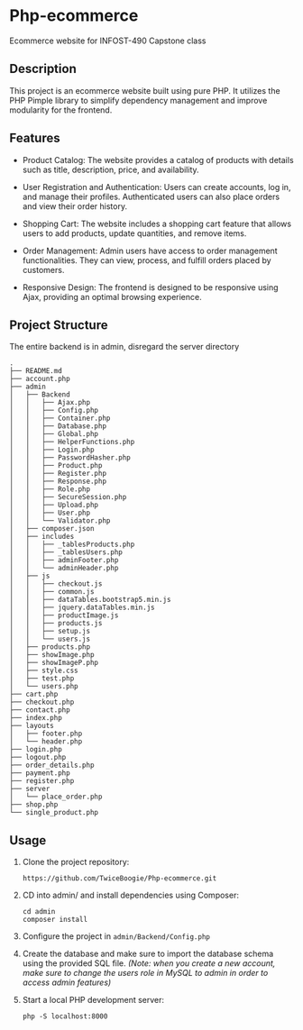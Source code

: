 # Php-ecommerce

Ecommerce website for INFOST-490 Capstone class

## Description

This project is an ecommerce website built using pure PHP. It utilizes the PHP Pimple library to simplify dependency management and improve modularity for the frontend.

## Features

- Product Catalog: The website provides a catalog of products with details such as title, description, price, and availability.

- User Registration and Authentication: Users can create accounts, log in, and manage their profiles. Authenticated users can also place orders and view their order history.

- Shopping Cart: The website includes a shopping cart feature that allows users to add products, update quantities, and remove items.

- Order Management: Admin users have access to order management functionalities. They can view, process, and fulfill orders placed by customers.

- Responsive Design: The frontend is designed to be responsive using Ajax, providing an optimal browsing experience.

## Project Structure

The entire backend is in admin, disregard the server directory

```
.
├── README.md
├── account.php
├── admin
│   ├── Backend
│   │   ├── Ajax.php
│   │   ├── Config.php
│   │   ├── Container.php
│   │   ├── Database.php
│   │   ├── Global.php
│   │   ├── HelperFunctions.php
│   │   ├── Login.php
│   │   ├── PasswordHasher.php
│   │   ├── Product.php
│   │   ├── Register.php
│   │   ├── Response.php
│   │   ├── Role.php
│   │   ├── SecureSession.php
│   │   ├── Upload.php
│   │   ├── User.php
│   │   └── Validator.php
│   ├── composer.json
│   ├── includes
│   │   ├── _tablesProducts.php
│   │   ├── _tablesUsers.php
│   │   ├── adminFooter.php
│   │   └── adminHeader.php
│   ├── js
│   │   ├── checkout.js
│   │   ├── common.js
│   │   ├── dataTables.bootstrap5.min.js
│   │   ├── jquery.dataTables.min.js
│   │   ├── productImage.js
│   │   ├── products.js
│   │   ├── setup.js
│   │   └── users.js
│   ├── products.php
│   ├── showImage.php
│   ├── showImageP.php
│   ├── style.css
│   ├── test.php
│   └── users.php
├── cart.php
├── checkout.php
├── contact.php
├── index.php
├── layouts
│   ├── footer.php
│   └── header.php
├── login.php
├── logout.php
├── order_details.php
├── payment.php
├── register.php
├── server
│   └── place_order.php
├── shop.php
└── single_product.php
```

## Usage

1. Clone the project repository:

   ```
   https://github.com/TwiceBoogie/Php-ecommerce.git
   ```

2. CD into admin/ and install dependencies using Composer:
   ```
   cd admin
   composer install
   ```
3. Configure the project in `admin/Backend/Config.php`
4. Create the database and make sure to import the database schema using the provided SQL file. _(Note: when you create a new account, make sure to change the users role in MySQL to admin in order to access admin features)_
5. Start a local PHP development server:
   ```
   php -S localhost:8000
   ```
